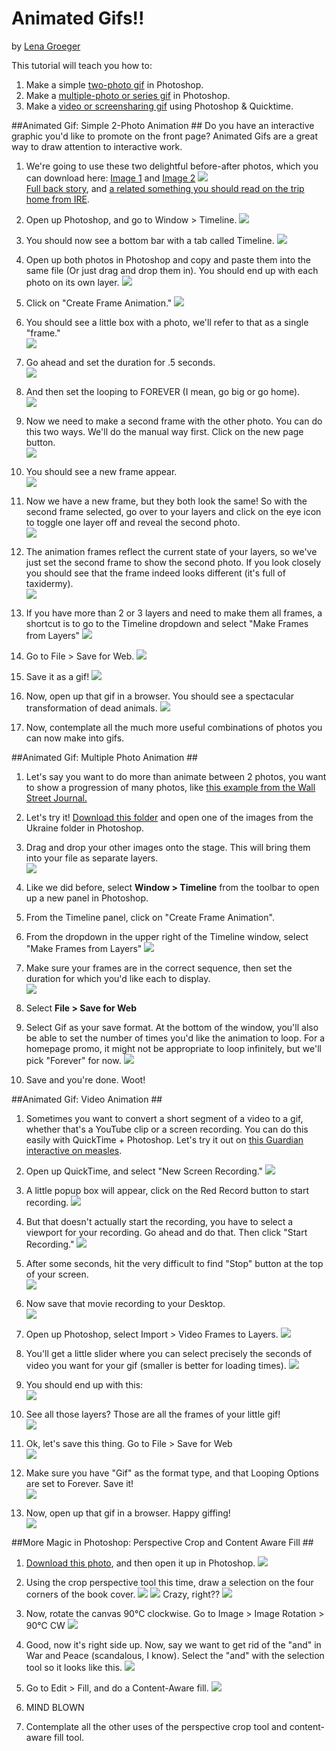 # Animated Gifs!!
by [Lena Groeger](https://twitter.com/lenagroeger)


This tutorial will teach you how to:

1. Make a simple [two-photo gif](https://github.com/lenagroeger/photoshop#animated-gif-simple-2-photo-animation) in Photoshop.
2. Make a [multiple-photo or series gif](https://github.com/lenagroeger/photoshop#animated-gif-multiple-photo-animation) in Photoshop.
3. Make a [video or screensharing gif](https://github.com/lenagroeger/photoshop#animated-gif-video-animation) using Photoshop & Quicktime.


##Animated Gif: Simple 2-Photo Animation ##
Do you have an interactive graphic you'd like to promote on the front page? Animated Gifs are a great way to draw attention to interactive work.

1. We're going to use these two delightful before-after photos, which you can download here: [Image 1](https://raw.githubusercontent.com/lenagroeger/photoshop/master/zipped/taxidermy1.jpeg) and [Image 2](https://raw.githubusercontent.com/lenagroeger/photoshop/master/zipped/taxidermy2.jpeg)
![](https://github.com/lenagroeger/photoshop/blob/master/screengrabs/taxidermyB&A.jpg)
<br>[Full back story](http://www.nydailynews.com/life-style/real-estate/brokers-digital-trickery-sell-drab-apartments-article-1.1885998), and [a related something you should read on the trip home from IRE](http://www.susanorlean.com/articles/lifelike.html).

2. Open up Photoshop, and go to Window > Timeline.
![](https://github.com/lenagroeger/photoshop/blob/master/screengrabs/photogif1.jpg)

3. You should now see a bottom bar with a tab called Timeline.
![](https://github.com/lenagroeger/photoshop/blob/master/screengrabs/photogif2.jpg)

4. Open up both photos in Photoshop and copy and paste them into the same file (Or just drag and drop them in). You should end up with each photo on its own layer.
![](https://github.com/lenagroeger/photoshop/blob/master/screengrabs/photogif3.jpg)

5. Click on "Create Frame Animation."
![](https://github.com/lenagroeger/photoshop/blob/master/screengrabs/photogif4.jpg)



6. You should see a little box with a photo, we'll refer to that as a single "frame."<br>
![](https://github.com/lenagroeger/photoshop/blob/master/screengrabs/photogif3b.jpg)

7. Go ahead and set the duration for .5 seconds.<br>
![](https://github.com/lenagroeger/photoshop/blob/master/screengrabs/photogif6.jpg)

8. And then set the looping to FOREVER (I mean, go big or go home).<br>
![](https://github.com/lenagroeger/photoshop/blob/master/screengrabs/photogif7.jpg)

9. Now we need to make a second frame with the other photo. You can do this two ways. We'll do the manual way first. Click on the new page button.<br>
![](https://github.com/lenagroeger/photoshop/blob/master/screengrabs/photogif3c.jpg)


10. You should see a new frame appear.<br>
![](https://github.com/lenagroeger/photoshop/blob/master/screengrabs/photogif7b.jpg)

11. Now we have a new frame, but they both look the same! So with the second frame selected, go over to your layers and click on the eye icon to toggle one layer off and reveal the second photo.<br>
![](https://github.com/lenagroeger/photoshop/blob/master/screengrabs/photogif7c.jpg)<br>

12. The animation frames reflect the current state of your layers, so we've just set the second frame to show the second photo. If you look closely you should see that the frame indeed looks different (it's full of taxidermy).<br>
![](https://github.com/lenagroeger/photoshop/blob/master/screengrabs/photogif7d.jpg)

13. If you have more than 2 or 3 layers and need to make them all frames, a shortcut is to go to the Timeline dropdown and select "Make Frames from Layers"
![](https://github.com/lenagroeger/photoshop/blob/master/screengrabs/photogif7e.jpg)

14. Go to File > Save for Web.
![](https://github.com/lenagroeger/photoshop/blob/master/screengrabs/photogif8.jpg)

15. Save it as a gif!
![](https://github.com/lenagroeger/photoshop/blob/master/screengrabs/photogif9.jpg)

16. Now, open up that gif in a browser. You should see a spectacular transformation of dead animals.
![](https://github.com/lenagroeger/photoshop/blob/master/screengrabs/taxidermyFinal.gif)

17. Now, contemplate all the much more useful combinations of photos you can now make into gifs.



##Animated Gif: Multiple Photo Animation ##

1. Let's say you want to do more than animate between 2 photos, you want to show a progression of many photos, like [this example from the Wall Street Journal.](http://graphics.wsj.com/ukraine-rebel-maps/)
2. Let's try it! [Download this folder](https://github.com/lenagroeger/photoshop/blob/master/zipped/Ukraine.zip?raw=true) and open one of the images from the Ukraine folder in Photoshop.
3. Drag and drop your other images onto the stage. This will bring them into your file as separate layers.<br>
  ![](https://github.com/lenagroeger/photoshop/blob/master/screengrabs/GifLayers.png)<br>

4. Like we did before, select **Window > Timeline** from the toolbar to open up a new panel in Photoshop.
5. From the Timeline panel, click on "Create Frame Animation".
7. From the dropdown in the upper right of the Timeline window, select "Make Frames from Layers"
 ![](https://github.com/lenagroeger/photoshop/blob/master/screengrabs/FramesFromLayers.png)

8. Make sure your frames are in the correct sequence, then set the duration for which you'd like each to display.<br>
  ![](https://github.com/lenagroeger/photoshop/blob/master/screengrabs/SetFrameDurations.png)

9. Select **File > Save for Web**
10. Select Gif as your save format. At the bottom of the window, you'll also be able to set the number of times you'd like the animation to loop. For a homepage promo, it might not be appropriate to loop infinitely, but we'll pick "Forever" for now.
  ![](https://github.com/lenagroeger/photoshop/blob/master/screengrabs/ukraine.gif)

11. Save and you're done. Woot!



##Animated Gif: Video Animation ##


1. Sometimes you want to convert a short segment of a video to a gif, whether that's a YouTube clip or a screen recording. You can do this easily with QuickTime + Photoshop. Let's try it out on  [this Guardian interactive on measles](http://www.theguardian.com/society/ng-interactive/2015/feb/05/-sp-watch-how-measles-outbreak-spreads-when-kids-get-vaccinated).</a>

2. Open up QuickTime, and select "New Screen Recording."
![](https://github.com/lenagroeger/photoshop/blob/master/screengrabs/screengif1.jpg)

3. A little popup box will appear, click on the Red Record button to start recording.
![](https://github.com/lenagroeger/photoshop/blob/master/screengrabs/screengif2.jpg)

4. But that doesn't actually start the recording, you have to select a viewport for your recording. Go ahead and do that. Then click "Start Recording."
![](https://github.com/lenagroeger/photoshop/blob/master/screengrabs/screengif3.jpg)

5. After some seconds, hit the very difficult to find "Stop" button at the top of your screen.<br>
![](https://github.com/lenagroeger/photoshop/blob/master/screengrabs/screengif4.jpg)

6. Now save that movie recording to your Desktop.<br>
![](https://github.com/lenagroeger/photoshop/blob/master/screengrabs/screengif3b.jpg)

7. Open up Photoshop, select Import > Video Frames to Layers.
![](https://github.com/lenagroeger/photoshop/blob/master/screengrabs/screengif5.jpg)

8. You'll get a little slider where you can select precisely the seconds of video you want for your gif (smaller is better for loading times).
![](https://github.com/lenagroeger/photoshop/blob/master/screengrabs/screengif6.jpg)

9. You should end up with this:<br>
![](https://github.com/lenagroeger/photoshop/blob/master/screengrabs/screengif7.jpg)

10. See all those layers? Those are all the frames of your little gif!<br>
![](https://github.com/lenagroeger/photoshop/blob/master/screengrabs/screengif8.jpg)

11. Ok, let's save this thing. Go to File > Save for Web<br>
![](https://github.com/lenagroeger/photoshop/blob/master/screengrabs/screengif9.jpg)

12. Make sure you have "Gif" as the format type, and that Looping Options are set to Forever. Save it!<br>
![](https://github.com/lenagroeger/photoshop/blob/master/screengrabs/screengif10.jpg)

13. Now, open up that gif in a browser. Happy giffing!<br>
![](https://github.com/lenagroeger/photoshop/blob/master/screengrabs/measles2.gif)



##More Magic in Photoshop: Perspective Crop and Content Aware Fill ##


1. [Download this photo](https://raw.githubusercontent.com/lenagroeger/photoshop/master/zipped/warpeace.jpg), and then open it up in Photoshop.
![](https://github.com/lenagroeger/photoshop/blob/master/screengrabs/warpeace.jpg)

2. Using the crop perspective tool this time, draw a selection on the four corners of the book cover.
![](https://github.com/lenagroeger/photoshop/blob/master/screengrabs/perspectivetool.jpg)
![](https://github.com/lenagroeger/photoshop/blob/master/screengrabs/perspectivecropping.jpg)
Crazy, right??
![](https://github.com/lenagroeger/photoshop/blob/master/screengrabs/covercorrect.jpg)

3. Now, rotate the canvas 90&#8451; clockwise. Go to Image > Image Rotation > 90&#8451; CW
![](https://github.com/lenagroeger/photoshop/blob/master/screengrabs/90cw.jpg)
4. Good, now it's right side up. Now, say we want to get rid of the "and" in War and Peace (scandalous, I know). Select the "and" with the selection tool so it looks like this.
![](https://github.com/lenagroeger/photoshop/blob/master/screengrabs/selectand.jpg)
5. Go to Edit > Fill, and do a Content-Aware fill.
![](https://github.com/lenagroeger/photoshop/blob/master/screengrabs/noand.jpg)
6. MIND BLOWN
7. Contemplate all the other uses of the perspective crop tool and content-aware fill tool.


